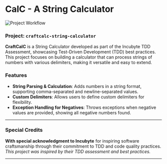 # CalC - A String Calculator
![Project Workflow](https://github.com/user-attachments/assets/c74bb0b0-7542-4e5c-9f28-68192bc922b4)

### Project: `craftcalc-string-calculator`

**CraftCalC** is a String Calculator developed as part of the Incubyte TDD Assessment, showcasing Test-Driven Development (TDD) best practices. This project focuses on building a calculator that can process strings of numbers with various delimiters, making it versatile and easy to extend.

### Features
- **String Parsing & Calculation**: Adds numbers in a string format, supporting comma-separated and newline-separated values.
- **Custom Delimiters**: Allows users to define custom delimiters for flexibility.
- **Exception Handling for Negatives**: Throws exceptions when negative values are provided, showing all negative numbers found.

---

### Special Credits
**With special acknowledgment to Incubyte** for inspiring software craftsmanship through their commitment to TDD and code quality practices.  
*This project was inspired by their TDD assessment and best practices.*

---

